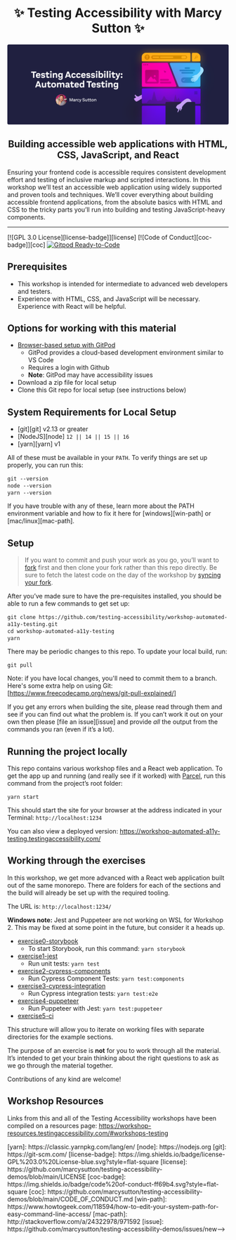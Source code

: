 <div>
  <h1 align="center">✨ Testing Accessibility with Marcy Sutton ✨</h1>

  <a href="https://testingaccessibility.com">
    <img
      alt="Testing Accessibility: Automated Testing by Marcy Sutton"
      src="./ta-promo-image-automated.png"
    />
  </a>

  <h2 align="center">
    Building accessible web applications with HTML, CSS, JavaScript, and React
  </h2>
  <p>
    Ensuring your frontend code is accessible requires consistent development effort and testing of inclusive markup and scripted interactions. In this workshop we’ll test an
    accessible web application using widely supported and proven tools and
    techniques. We’ll cover everything about building accessible frontend
    applications, from the absolute basics with HTML and CSS to the tricky parts you’ll run into building and testing JavaScript-heavy components.
  </p>
</div>

<hr />

<!-- prettier-ignore-start -->
[![GPL 3.0 License][license-badge]][license]
[![Code of Conduct][coc-badge]][coc]
[![Gitpod Ready-to-Code](https://img.shields.io/badge/Gitpod-Ready--to--Code-blue?logo=gitpod)](https://gitpod.io/from-referrer/)
<!-- prettier-ignore-end -->

## Prerequisites

- This workshop is intended for intermediate to advanced web developers and testers.
- Experience with HTML, CSS, and JavaScript will be necessary. Experience with React will be helpful.

## Options for working with this material

- [Browser-based setup with GitPod](https://gitpod.io/from-referrer/)
  - GitPod provides a cloud-based development environment similar to VS Code  
  - Requires a login with Github
  - **Note**: GitPod may have accessibility issues
- Download a zip file for local setup
- Clone this Git repo for local setup (see instructions below)

## System Requirements for Local Setup

- [git][git] v2.13 or greater
- [NodeJS][node] `12 || 14 || 15 || 16`
- [yarn][yarn] v1

All of these must be available in your `PATH`. To verify things are set up
properly, you can run this:

```shell
git --version
node --version
yarn --version
```

If you have trouble with any of these, learn more about the PATH environment
variable and how to fix it here for [windows][win-path] or
[mac/linux][mac-path].

## Setup

> If you want to commit and push your work as you go, you’ll want to
> [fork](https://docs.github.com/en/get-started/quickstart/fork-a-repo)
> first and then clone your fork rather than this repo directly.
> Be sure to fetch the latest code on the day of the workshop by [syncing your fork](https://docs.github.com/en/pull-requests/collaborating-with-pull-requests/working-with-forks/syncing-a-fork).

After you’ve made sure to have the pre-requisites installed, you
should be able to run a few commands to get set up:

```
git clone https://github.com/testing-accessibility/workshop-automated-a11y-testing.git
cd workshop-automated-a11y-testing
yarn
```

There may be periodic changes to this repo. To update your local build, run:

```
git pull
```

Note: if you have local changes, you'll need to commit them to a branch. Here's
some extra help on using Git: [https://www.freecodecamp.org/news/git-pull-explained/]

If you get any errors when building the site, please read through them and see if
you can find out what the problem is. If you can’t work it out on your own then
please [file an issue][issue] and provide _all_ the output from the commands you ran
(even if it’s a lot).

## Running the project locally

This repo contains various workshop files and a React web application. To get the app up and running (and really see if it worked) with [Parcel](https://parceljs.org), run this command from the project’s root folder:

```shell
yarn start
```

This should start the site for your browser at the address indicated in your Terminal:
`http://localhost:1234`

You can also view a deployed version: https://workshop-automated-a11y-testing.testingaccessibility.com/

## Working through the exercises

In this workshop, we get more advanced with a React web application built out of the same monorepo. There are folders for each of the sections and the build will already be set up with the required tooling.

The URL is: `http://localhost:1234/`

**Windows note:** Jest and Puppeteer are not working on WSL for Workshop 2. This may be fixed at some point in the future, but consider it a heads up.

- [exercise0-storybook](https://github.com/testing-accessibility/workshop-automated-a11y-testing/tree/main/exercise0-storybook)
  - To start Storybook, run this command: `yarn storybook`
- [exercise1-jest](https://github.com/testing-accessibility/workshop-automated-a11y-testing/tree/main/exercise1-jest)
  - Run unit tests: `yarn test`
- [exercise2-cypress-components](https://github.com/testing-accessibility/workshop-automated-a11y-testing/tree/main/exercise1-cypress-components)
  - Run Cypress Component Tests: `yarn test:components`
- [exercise3-cypress-integration](https://github.com/testing-accessibility/workshop-automated-a11y-testing/tree/main/exercise3-cypress-integration)
  - Run Cypress integration tests: `yarn test:e2e`
- [exercise4-puppeteer](https://github.com/testing-accessibility/workshop-automated-a11y-testing/tree/main/exercise4-puppeteer)
  - Run Puppeteer with Jest: `yarn test:puppeteer`
- [exercise5-ci](https://github.com/testing-accessibility/workshop-automated-a11y-testing/tree/main/exercise5-ci)

This structure will allow you to iterate on working files with separate directories for the example sections.

The purpose of an exercise is **not** for you to work through all the material.
It’s intended to get your brain thinking about the right questions to ask as
we go through the material together.

Contributions of any kind are welcome!

## Workshop Resources

Links from this and all of the Testing Accessibility workshops have been compiled on a resources page: https://workshop-resources.testingaccessibility.com/#workshops-testing

<!-- prettier-ignore-start -->
<!-->
[yarn]: https://classic.yarnpkg.com/lang/en/
[node]: https://nodejs.org
[git]: https://git-scm.com/
[license-badge]: https://img.shields.io/badge/license-GPL%203.0%20License-blue.svg?style=flat-square
[license]: https://github.com/marcysutton/testing-accessibility-demos/blob/main/LICENSE
[coc-badge]: https://img.shields.io/badge/code%20of-conduct-ff69b4.svg?style=flat-square
[coc]: https://github.com/marcysutton/testing-accessibility-demos/blob/main/CODE_OF_CONDUCT.md
[win-path]: https://www.howtogeek.com/118594/how-to-edit-your-system-path-for-easy-command-line-access/
[mac-path]: http://stackoverflow.com/a/24322978/971592
[issue]: https://github.com/marcysutton/testing-accessibility-demos/issues/new-->
<!-- prettier-ignore-end -->
